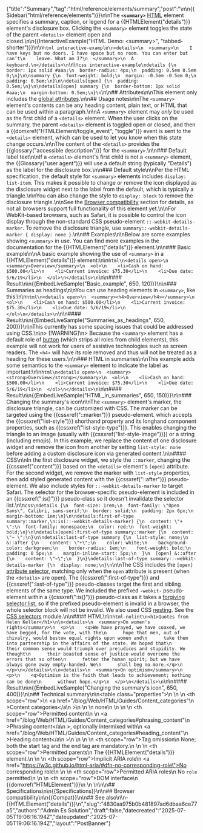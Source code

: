 {"title":"Summary","tag":"html/reference/elements/summary","post":"\n\n{{Sidebar(\"html/reference/elements\")}}\n\nThe **`<summary>`** [HTML](/blog/Web/HTML) element specifies a summary, caption, or legend for a {{HTMLElement(\"details\")}} element's disclosure box. Clicking the `<summary>` element toggles the state of the parent `<details>` element open and closed.\n\n{{InteractiveExample(\"HTML Demo: &lt;summary&gt;\", \"tabbed-shorter\")}}\n\n```html interactive-example\n<details>\n  <summary>\n    I have keys but no doors. I have space but no room. You can enter but can’t\n    leave. What am I?\n  </summary>\n  A keyboard.\n</details>\n```\n\n```css interactive-example\ndetails {\n  border: 1px solid #aaa;\n  border-radius: 4px;\n  padding: 0.5em 0.5em 0;\n}\n\nsummary {\n  font-weight: bold;\n  margin: -0.5em -0.5em 0;\n  padding: 0.5em;\n}\n\ndetails[open] {\n  padding: 0.5em;\n}\n\ndetails[open] summary {\n  border-bottom: 1px solid #aaa;\n  margin-bottom: 0.5em;\n}\n```\n\n## Attributes\n\nThis element only includes the [global attributes](/blog/Web/HTML/Reference/Global_attributes).\n\n## Usage notes\n\nThe `<summary>` element's contents can be any heading content, plain text, or HTML that can be used within a paragraph.\n\nA `<summary>` element may _only_ be used as the first child of a `<details>` element. When the user clicks on the summary, the parent `<details>` element is toggled open or closed, and then a {{domxref(\"HTMLElement/toggle_event\", \"toggle\")}} event is sent to the `<details>` element, which can be used to let you know when this state change occurs.\n\nThe content of the `<details>` provides the {{glossary(\"accessible description\")}} for the `<summary>`.\n\n### Default label text\n\nIf a `<details>` element's first child is not a `<summary>` element, the {{Glossary(\"user agent\")}} will use a default string (typically \"Details\") as the label for the disclosure box.\n\n### Default style\n\nPer the HTML specification, the default style for `<summary>` elements includes `display: list-item`. This makes it possible to change or remove the icon displayed as the disclosure widget next to the label from the default, which is typically a triangle.\n\nYou can also change the style to `display: block` to remove the disclosure triangle.\n\nSee the [Browser compatibility](#browser_compatibility) section for details, as not all browsers support full functionality of this element yet.\n\nFor WebKit-based browsers, such as Safari, it is possible to control the icon display through the non-standard CSS pseudo-element `::-webkit-details-marker`. To remove the disclosure triangle, use `summary::-webkit-details-marker { display: none }`.\n\n## Examples\n\nBelow are some examples showing `<summary>` in use. You can find more examples in the documentation for the {{HTMLElement(\"details\")}} element.\n\n### Basic example\n\nA basic example showing the use of `<summary>` in a {{HTMLElement(\"details\")}} element:\n\n```html\n<details open>\n  <summary>Overview</summary>\n  <ol>\n    <li>Cash on hand: $500.00</li>\n    <li>Current invoice: $75.30</li>\n    <li>Due date: 5/6/19</li>\n  </ol>\n</details>\n```\n\n#### Result\n\n{{EmbedLiveSample(\"Basic_example\", 650, 120)}}\n\n### Summaries as headings\n\nYou can use heading elements in `<summary>`, like this:\n\n```html\n<details open>\n  <summary><h4>Overview</h4></summary>\n  <ol>\n    <li>Cash on hand: $500.00</li>\n    <li>Current invoice: $75.30</li>\n    <li>Due date: 5/6/19</li>\n  </ol>\n</details>\n```\n\n#### Result\n\n{{EmbedLiveSample(\"Summaries_as_headings\", 650, 200)}}\n\nThis currently has some spacing issues that could be addressed using CSS.\n\n> [!WARNING]\n> Because the `<summary>` element has a default role of [button](/blog/Web/Accessibility/ARIA/Reference/Roles/button_role) (which strips all roles from child elements), this example will not work for users of assistive technologies such as screen readers. The `<h4>` will have its role removed and thus will not be treated as a heading for these users.\n\n### HTML in summaries\n\nThis example adds some semantics to the `<summary>` element to indicate the label as important:\n\n```html\n<details open>\n  <summary><strong>Overview</strong></summary>\n  <ol>\n    <li>Cash on hand: $500.00</li>\n    <li>Current invoice: $75.30</li>\n    <li>Due date: 5/6/19</li>\n  </ol>\n</details>\n```\n\n#### Result\n\n{{EmbedLiveSample(\"HTML_in_summaries\", 650, 150)}}\n\n### Changing the summary's icon\n\nThe `<summary>` element's marker, the disclosure triangle, can be customized with CSS. The marker can be targeted using the {{cssxref(\"::marker\")}} pseudo-element. which accepts the {{cssxref(\"list-style\")}} shorthand property and its longhand component properties, such as {{cssxref(\"list-style-type\")}}. This enables changing the triangle to an image (usually with {{cssxref(\"list-style-image\")}}) or a string (including emojis). In this example, we replace the content of one disclosure widget and remove the icon from another by setting `list-style: none` before adding a custom disclosure icon via generated content.\n\n#### CSS\n\nIn the first disclosure widget, we style the `::marker`, changing the {{cssxref(\"content\")}} based on the `<details>` element's `[open]` attribute. For the second widget, we remove the marker with `list-style` properties, then add styled generated content with the {{cssxref(\"::after\")}} pseudo-element. We also include styles for `::-webkit-details-marker` to target Safari. The selector for the browser-specific pseudo-element is included in an {{cssxref(\":is()\")}} pseudo-class so it doesn't invalidate the selector list.\n\n```css\ndetails {\n  font-size: 1rem;\n  font-family: \"Open Sans\", Calibri, sans-serif;\n  border: solid;\n  padding: 2px 6px;\n  margin-bottom: 1em;\n}\n\ndetails:first-of-type summary::marker,\n:is(::-webkit-details-marker) {\n  content: \"+ \";\n  font-family: monospace;\n  color: red;\n  font-weight: bold;\n}\n\ndetails[open]:first-of-type summary::marker {\n  content: \"− \";\n}\n\ndetails:last-of-type summary {\n  list-style: none;\n  &::after {\n    content: \"+\";\n    color: white;\n    background-color: darkgreen;\n    border-radius: 1em;\n    font-weight: bold;\n    padding: 0 5px;\n    margin-inline-start: 5px;\n  }\n  [open] &::after {\n    content: \"−\";\n  }\n}\ndetails:last-of-type summary::-webkit-details-marker {\n  display: none;\n}\n```\n\nThe CSS includes the `[open]` [attribute selector](/blog/Web/CSS/Attribute_selectors), matching only when the `open` attribute is present (when the `<details>` are open). The {{cssxref(\":first-of-type\")}} and {{cssxref(\":last-of-type\")}} pseudo-classes target the first and sibling elements of the same type. We included the prefixed `-webkit-` pseudo-element within a {{cssxref(\":is()\")}} pseudo-class as it takes a [forgiving selector list](/blog/Web/CSS/Selector_list#forgiving_selector_list), so if the prefixed pseudo-element is invalid in a browser, the whole selector block will not be invalid. We also used CSS [nesting](/blog/Web/CSS/Nesting_selector). See the [CSS selectors](/blog/Web/CSS/CSS_selectors) module.\n\n#### HTML\n\n```html-nolint\n<h1>Quotes from Helen Keller</h1>\n\n<details>\n  <summary>On women's rights</summary>\n  <p>\n    <q>We have prayed, we have coaxed, we have begged, for the vote, with the\n      hope that men, out of chivalry, would bestow equal rights upon women and\n      take them into partnership in the affairs of the state. We hoped that\n      their common sense would triumph over prejudices and stupidity. We thought\n      their boasted sense of justice would overcome the errors that so often\n      fetter the human spirit; but we have always gone away empty-handed. We\n      shall beg no more.</q>\n  </p>\n</details>\n\n<details>\n  <summary>On optimism</summary>\n  <p>\n    <q>Optimism is the faith that leads to achievement; nothing can be done\n      without hope.</q>\n  </p>\n</details>\n```\n\n#### Result\n\n{{EmbedLiveSample(\"Changing the summary's icon\", 650, 400)}}\n\n## Technical summary\n\n<table class=\"properties\">\n  <tbody>\n     <tr>\n      <th scope=\"row\">\n        <a href=\"/blog/Web/HTML/Guides/Content_categories\"\n          >Content categories</a\n        >\n      </th>\n      <td>\n        none\n      </td>\n    </tr>\n    <tr>\n      <th scope=\"row\">Permitted content</th>\n      <td>\n        <a href=\"/blog/Web/HTML/Guides/Content_categories#phrasing_content\"\n          >Phrasing content</a\n        >, optionally intermixed with\n        <a href=\"/blog/Web/HTML/Guides/Content_categories#heading_content\"\n          >Heading content</a\n        >\n      </td>\n    </tr>\n    <tr>\n      <th scope=\"row\">Tag omission</th>\n      <td>None; both the start tag and the end tag are mandatory.</td>\n    </tr>\n    <tr>\n      <th scope=\"row\">Permitted parents</th>\n      <td>The {{HTMLElement(\"details\")}} element.</td>\n    </tr>\n    <tr>\n      <th scope=\"row\">Implicit ARIA role</th>\n      <td> <a href=\"https://w3c.github.io/html-aria/#dfn-no-corresponding-role\">No corresponding role</a></td>\n    </tr>\n    <tr>\n      <th scope=\"row\">Permitted ARIA roles</th>\n      <td>No <code>role</code> permitted</td>\n    </tr>\n    <tr>\n      <th scope=\"row\">DOM interface</th>\n      <td>{{domxref(\"HTMLElement\")}}</td>\n    </tr>\n  </tbody>\n</table>\n\n## Specifications\n\n{{Specifications}}\n\n## Browser compatibility\n\n{{Compat}}\n\n## See also\n\n- {{HTMLElement(\"details\")}}\n","slug":"4830aa975b0b481897ad6dbaa6ce77a5","authors":"Admin Es Solution","draft":false,"datecreated":"2025-07-05T19:06:16.194Z","dateupdated":"2025-07-05T19:06:16.194Z","layout":"PostBanner"}